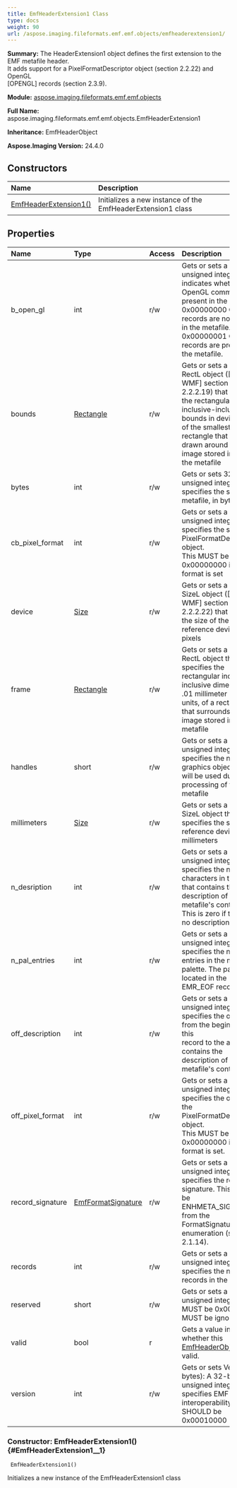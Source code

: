 ```yaml
---
title: EmfHeaderExtension1 Class
type: docs
weight: 90
url: /aspose.imaging.fileformats.emf.emf.objects/emfheaderextension1/
---
```


**Summary:** The HeaderExtension1 object defines the first extension to the EMF metafile header. <br/>            It adds support for a PixelFormatDescriptor object (section 2.2.22) and OpenGL <br/>            [OPENGL] records (section 2.3.9).

**Module:** [aspose.imaging.fileformats.emf.emf.objects](/imaging/python-net/aspose.imaging.fileformats.emf.emf.objects/)

**Full Name:** aspose.imaging.fileformats.emf.emf.objects.EmfHeaderExtension1

**Inheritance:** EmfHeaderObject

**Aspose.Imaging Version:** 24.4.0

## **Constructors**
| **Name** | **Description** |
| :- | :- |
| [EmfHeaderExtension1()](#EmfHeaderExtension1__1) | Initializes a new instance of the EmfHeaderExtension1 class |
## **Properties**
| **Name** | **Type** | **Access** | **Description** |
| :- | :- | :- | :- |
| b_open_gl | int | r/w | Gets or sets a 32-bit unsigned integer that indicates whether OpenGL commands are present in the metafile.<br/>            0x00000000 OpenGL records are not present in the metafile.<br/>            0x00000001 OpenGL records are present in the metafile. |
| bounds | [Rectangle](/imaging/python-net/aspose.imaging/rectangle) | r/w | Gets or sets a WMF RectL object ([MS-WMF] section 2.2.2.19) that specifies the rectangular inclusive-inclusive <br/>            bounds in device units of the smallest rectangle that can be drawn around the image stored in <br/>            the metafile |
| bytes | int | r/w | Gets or sets  32-bit unsigned integer that specifies the size of the metafile, in bytes. |
| cb_pixel_format | int | r/w | Gets or sets a 32-bit unsigned integer that specifies the size of the PixelFormatDescriptor object. <br/>            This MUST be 0x00000000 if no pixel format is set |
| device | [Size](/imaging/python-net/aspose.imaging/size) | r/w | Gets or sets a WMF SizeL object ([MS-WMF] section 2.2.2.22) that specifies the size of the reference device, in pixels |
| frame | [Rectangle](/imaging/python-net/aspose.imaging/rectangle) | r/w | Gets or sets a WMF RectL object that specifies the rectangular inclusive-inclusive dimensions, in .01 millimeter <br/>            units, of a rectangle that surrounds the image stored in the metafile |
| handles | short | r/w | Gets or sets a 16-bit unsigned integer that specifies the number of graphics objects that will be used during the processing of the metafile |
| millimeters | [Size](/imaging/python-net/aspose.imaging/size) | r/w | Gets or sets a WMF SizeL object that specifies the size of the reference device, in millimeters |
| n_desription | int | r/w | Gets or sets a 32-bit unsigned integer that specifies the number of characters in the array <br/>            that contains the description of the metafile's contents. This is zero if there is no description string. |
| n_pal_entries | int | r/w | Gets or sets a 32-bit unsigned integer that specifies the number of entries in the metafile <br/>            palette. The palette is located in the EMR_EOF record |
| off_description | int | r/w | Gets or sets a 32-bit unsigned integer that specifies the offset from the beginning of this <br/>            record to the array that contains the description of the metafile's contents |
| off_pixel_format | int | r/w | Gets or sets a 32-bit unsigned integer that specifies the offset to the PixelFormatDescriptor object.<br/>            This MUST be 0x00000000 if no pixel format is set. |
| record_signature | [EmfFormatSignature](/imaging/python-net/aspose.imaging.fileformats.emf.emf.consts/emfformatsignature/) | r/w | Gets or sets a 32-bit unsigned integer that specifies the record signature. This MUST be ENHMETA_SIGNATURE, <br/>            from the FormatSignature enumeration (section 2.1.14). |
| records | int | r/w | Gets or sets a 32-bit unsigned integer that specifies the number of records in the metafile |
| reserved | short | r/w | Gets or sets a 16-bit unsigned integer that MUST be 0x0000 and MUST be ignored |
| valid | bool | r | Gets a value indicating whether this [EmfHeaderObject](/imaging/python-net/aspose.imaging.fileformats.emf.emf.objects/emfheaderobject/) is valid. |
| version | int | r/w | Gets or sets Version (4 bytes): A 32-bit unsigned integer that specifies EMF metafile interoperability. This SHOULD be 0x00010000 |


### Constructor: EmfHeaderExtension1() {#EmfHeaderExtension1__1}


```
 EmfHeaderExtension1() 
```

Initializes a new instance of the EmfHeaderExtension1 class

